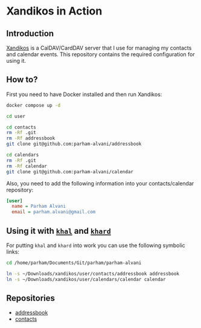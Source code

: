# Xandikos in Action

## Introduction

[Xandikos](https://github.com/jelmer/xandikos) is a CalDAV/CardDAV server that I use for managing my contacts and calendar events.
This repository contains the required configuration for using it.

## How to?

First you need to have Docker installed and then run Xandikos:

```bash
docker compose up -d

cd user

cd contacts
rm -Rf .git
rm -Rf addressbook
git clone git@github.com:parham-alvani/addressbook

cd calendars
rm -Rf .git
rm -Rf calendar
git clone git@github.com:parham-alvani/calendar
```

Also, you need to add the following information into your contacts/calendar repository:

```ini
[user]
  name = Parham Alvani
  email = parham.alvani@gmail.com
```

## Using it with [`khal`](https://github.com/pimutils/khal) and [`khard`](https://github.com/lucc/khard)

For putting `khal` and `khard` into work you can use the following symbolic links:

```bash
cd /home/parham/Documents/Git/parham/parham-alvani

ln -s ~/Downloads/xandikos/user/contacts/addressbook addressbook
ln -s ~/Downloads/xandikos/user/calendars/calendar calendar
```

## Repositories

- [addressbook](https://github.com/parham-alvani/addressbook)
- [contacts](https://github.com/parham-alvani/calendar)

